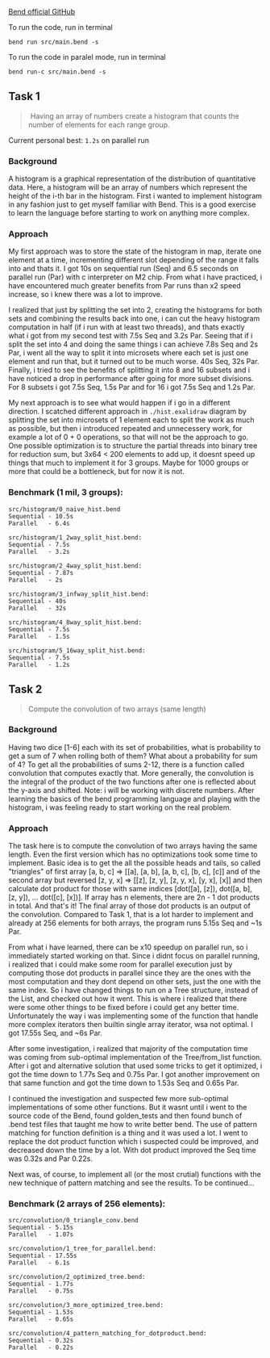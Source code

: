 [Bend official GitHub](https://github.com/HigherOrderCO/bend/blob/main/GUIDE.md)

To run the code, run in terminal
```
bend run src/main.bend -s
```

To run the code in paralel mode, run in terminal
```
bend run-c src/main.bend -s
```

## Task 1
> Having an array of numbers create a histogram that counts the number of elements for each range group.

Current personal best: `1.2s` on parallel run

### Background

A histogram is a graphical representation of the distribution of quantitative data. Here, a histogram will be an array of numbers which represent the height of the i-th bar in the histogram. First i wanted to implement histogram in any fashion just to get myself familiar with Bend. This is a good exercise to learn the language before starting to work on anything more complex.

### Approach

My first approach was to store the state of the histogram in map, iterate one element at a time, incrementing different slot depending of the range it falls into and thats it. I got 10s on sequential run (Seq) and 6.5 seconds on parallel run (Par) with c interpreter on M2 chip. From what i have practiced, i have encountered much greater benefits from Par runs than x2 speed increase, so i knew there was a lot to improve.

I realized that just by splitting the set into 2, creating the histograms for both sets and combining the results back into one, i can cut the heavy histogram computation in half (if i run with at least two threads), and thats exactly what i got from my second test with 7.5s Seq and 3.2s Par. Seeing that if i split the set into 4 and doing the same things i can achieve 7.8s Seq and 2s Par, i went all the way to split it into microsets where each set is just one element and run that, but it turned out to be much worse. 40s Seq, 32s Par. Finally, i tried to see the benefits of splitting it into 8 and 16 subsets and i have noticed a drop in performance after going for more subset divisions. For 8 subsets i got 7.5s Seq, 1.5s Par and for 16 i got 7.5s Seq and 1.2s Par.

My next approach is to see what would happen if i go in a different direction. I scatched different approach in `./hist.exalidraw` diagram by splitting the set into microsets of 1 element each to split the work as much as possible, but then i introduced repeated and unnecessery work, for example a lot of 0 + 0 operations, so that will not be the approach to go. One possible optimization is to structure the partial threads into binary tree for reduction sum, but 3x64 < 200 elements to add up, it doesnt speed up things that much to implement it for 3 groups. Maybe for 1000 groups or more that could be a bottleneck, but for now it is not. 

### Benchmark (1 mil, 3 groups):

```
src/histogram/0_naive_hist.bend
Sequential - 10.5s
Parallel   - 6.4s
```
```
src/histogram/1_2way_split_hist.bend:
Sequential - 7.5s
Parallel   - 3.2s
```
```
src/histogram/2_4way_split_hist.bend:
Sequential - 7.87s
Parallel   - 2s
```
```
src/histogram/3_infway_split_hist.bend:
Sequential - 40s
Parallel   - 32s
```
```
src/histogram/4_8way_split_hist.bend:
Sequential - 7.5s
Parallel   - 1.5s
```
```
src/histogram/5_16way_split_hist.bend:
Sequential - 7.5s
Parallel   - 1.2s
```

## Task 2
> Compute the convolution of two arrays (same length)

### Background

Having two dice [1-6] each with its set of probabilities, what is probability to get a sum of 7 when rolling both of them? What about a probability for sum of 4? To get all the probabilities of sums 2-12, there is a function called convolution that computes exactly that. More generally, the convolution is the integral of the product of the two functions after one is reflected about the y-axis and shifted. Note: i will be working with discrete numbers. After learning the basics of the bend programming language and playing with the histogram, i was feeling ready to start working on the real problem.

### Approach

The task here is to compute the convolution of two arrays having the same length. Even the first version which has no optimizations took some time to implement. Basic idea is to get the all the possible heads and tails, so called "triangles" of first array [a, b, c] => [[a], [a, b], [a, b, c], [b, c], [c]] and of the second array but reversed [z, y, x] => [[z], [z, y], [z, y, x], [y, x], [x]] and then calculate dot product for those with same indices [dot([a], [z]), dot([a, b], [z, y]), ... dot([c], [x])]. If array has n elements, there are 2n - 1 dot products in total. And that's it! The final array of those dot products is an output of the convolution. Compared to Task 1, that is a lot harder to implement and already at 256 elements for both arrays, the program runs 5.15s Seq and ~1s Par.

From what i have learned, there can be x10 speedup on parallel run, so i immediately started working on that. Since i didnt focus on parallel running, i realized that i could make some room for parallel execution just by computing those dot products in parallel since they are the ones with the most computation and they dont depend on other sets, just the one with the same index. So i have changed things to run on a Tree structure, instead of the List, and checked out how it went. This is where i realized that there were some other things to be fixed before i could get any better time. Unfortunately the way i was implementing some of the function that handle more complex iterators then builtin single array iterator, wsa not optimal. I got 17.55s Seq, and
~6s Par.

After some investigation, i realized that majority of the computation time was coming from sub-optimal implementation of the Tree/from_list function. After i got and alternative solution that used some tricks to get it optimized, i got the time down to 1.77s Seq and 0.75s Par. I got another improvement on that same function and got the time down to 1.53s Seq and 0.65s Par.

I continued the investigation and suspected few more sub-optimal implementations of some other functions. But it wasnt until i went to the source code of the Bend, found golden_tests and then found bunch of .bend test files that taught me how to write better bend. The use of pattern matching for function definition is a thing and it was used a lot. I went to replace the dot product function which i suspected could be improved, and decreased down the time by a lot. With dot product improved the Seq time was 0.32s and Par 0.22s.

Next was, of course, to implement all (or the most crutial) functions with the new technique of pattern matching and see the results. To be continued...


### Benchmark (2 arrays of 256 elements):

```
src/convolution/0_triangle_conv.bend
Sequential - 5.15s
Parallel   - 1.07s
```
```
src/convolution/1_tree_for_parallel.bend:
Sequential - 17.55s
Parallel   - 6.1s
```
```
src/convolution/2_optimized_tree.bend:
Sequential - 1.77s
Parallel   - 0.75s
```
```
src/convolution/3_more_optimized_tree.bend:
Sequential - 1.53s
Parallel   - 0.65s
```
```
src/convolution/4_pattern_matching_for_dotproduct.bend:
Sequential - 0.32s
Parallel   - 0.22s
```
